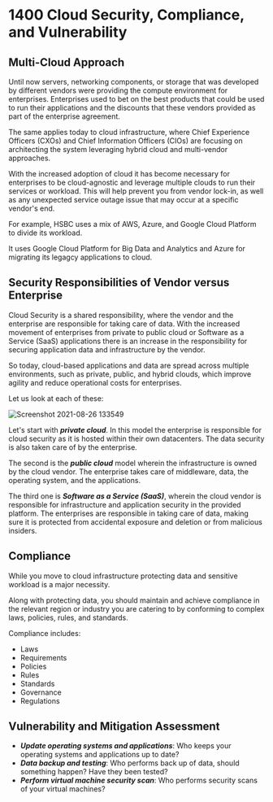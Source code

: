 # 1400 Cloud Security, Compliance, and Vulnerability

## Multi-Cloud Approach

Until now servers, networking components, or storage that was developed by different vendors were providing the compute environment for enterprises. Enterprises used to bet on the best products that could be used to run their applications and the discounts that these vendors provided as part of the enterprise agreement.

The same applies today to cloud infrastructure, where Chief Experience Officers (CXOs) and Chief Information Officers (CIOs) are focusing on architecting the system leveraging hybrid cloud and multi-vendor approaches. 

With the increased adoption of cloud it has become necessary for enterprises to be cloud-agnostic and leverage multiple clouds to run their services or workload. This will help prevent you from vendor lock-in, as well as any unexpected service outage issue that may occur at a specific vendor's end. 

For example, HSBC uses a mix of AWS, Azure, and Google Cloud Platform to divide its workload. 

It uses Google Cloud Platform for Big Data and Analytics and Azure for migrating its legagcy applications to cloud.

## Security Responsibilities of Vendor versus Enterprise

Cloud Security is a shared responsibility, where the vendor and the enterprise are responsible for taking care of data. With the increased movement of enterprises from private to public cloud or Software as a Service (SaaS) applications there is an increase in the responsibility for securing application data and infrastructure by the vendor.  

So today, cloud-based applications and data are spread across multiple environments, such as private, public, and hybrid clouds, which improve agility and reduce operational costs for enterprises.   

Let us look at each of these:

![Screenshot 2021-08-26 133549](https://user-images.githubusercontent.com/12828104/130956164-3a0bb165-057f-4f56-888a-3afc3058c31f.png)

Let's start with ***private cloud***. In this model the enterprise is responsible for cloud security as it is hosted within their own datacenters. The data security is also taken care of by the enterprise. 

The second is the ***public cloud*** model wherein the infrastructure is owned by the cloud vendor. The enterprise takes care of middleware, data, the operating system, and the applications. 

The third one is ***Software as a Service (SaaS)***, wherein the cloud vendor is responsible for infrastructure and application security in the provided platform. The enterprises are responsible in taking care of data, making sure it is protected from accidental exposure and deletion or from malicious insiders.     

## Compliance

While you move to cloud infrastructure protecting data and sensitive workload is a major necessity. 

Along with protecting data, you should maintain and achieve compliance in the relevant region or industry you are catering to by conforming to complex laws, policies, rules, and standards. 

Compliance includes:

- Laws
- Requirements
- Policies
- Rules
- Standards
- Governance
- Regulations

## Vulnerability and Mitigation Assessment

- ***Update operating systems and applications***: Who keeps your operating systems and applications up to date?
- ***Data backup and testing***: Who performs back up of data, should something happen? Have they been tested?
- ***Perform virtual machine security scan***: Who performs security scans of your virtual machines?
